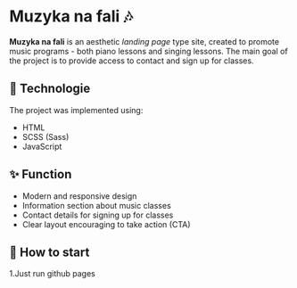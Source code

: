 # Muzyka na fali 🎶

**Muzyka na fali** is an aesthetic *landing page* type site, created to promote music programs - both piano lessons and singing lessons. The main goal of the project is to provide access to contact and sign up for classes.

## 🔧 Technologie

The project was implemented using:
- HTML
- SCSS (Sass)
- JavaScript

## ✨ Function

- Modern and responsive design
- Information section about music classes
- Contact details for signing up for classes
- Clear layout encouraging to take action (CTA)

## 🚀 How to start

1.Just run github pages

